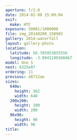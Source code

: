 ```yaml
---
aperture: f/2.0
date: 2014-02-08 15:09:04
exif:
  make: HTC
exposure: 50001/1000000
file: img_20140208_150903
gallery: 2014-waterfall
layout: gallery-photo
location:
  latitude: 56.765953055556
  longitude: -3.8941109166667
model: One S
next: 6325e87
ordering: 11
previous: d8712ae
sizes:
  640w:
    height: 362
    width: 640
  200x200:
    height: 200
    width: 200
  96x96:
    height: 96
    width: 96
title: 
---
```

